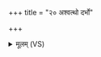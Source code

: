 +++
title = "२० अश्वत्थो दर्भो"

+++
<details><summary>मूलम् (VS)</summary>

अ॑श्व॒त्थो द॒र्भो वी॒रुधां॒ सोमो॒ राजा॒मृतं॑ ह॒विः।  
व्री॒हिर्यव॑श्च भेष॒जौ दि॒व॒स्पु॒त्रावम॑र्त्यौ ॥
</details>